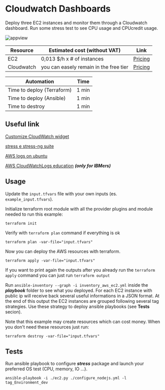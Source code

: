 # Cloudwatch Dashboards

Deploy three EC2 instances and monitor them through a Cloudwatch dashboard. Run some stress test to see CPU usage and CPUcredit usage.

![appview](./images/CloudWatch.png)

| Resource | Estimated cost (without VAT) | Link |
|------|---------|---------|
| EC2 | 0,013 $/h x # of instances | [Pricing](https://aws.amazon.com/ec2/pricing/on-demand/) |
| Cloudwatch | you can easely remain in the free tier | [Pricing](https://aws.amazon.com/cloudwatch/pricing/) |

| Automation | Time |
|------|---------|
| Time to deploy (Terraform) | 1 min |
| Time to deploy (Ansible) | 1 min |
| Time to destroy | 1 min |

## Useful link

[Customize CloudWatch widget](https://docs.aws.amazon.com/AmazonCloudWatch/latest/APIReference/CloudWatch-Dashboard-Body-Structure.html)

[stress e stress-ng suite](https://www.cyberciti.biz/faq/stress-test-linux-unix-server-with-stress-ng/)

[AWS logs on ubuntu](https://devopscube.com/setup-aws-logs-agent-ubuntu-16/)

[AWS CloudWatchLogs education](https://ibm-learning.udemy.com/course/aws-certified-solutions-architect-associate-saa-c02/learn/lecture/13723104#overview) ***(only for IBMers)***

## Usage

Update the `input.tfvars` file with your own inputs (es. `example_input.tfvars`).

Initialize terraform root module with all the provider plugins and module needed to run this example:
```
terraform init
```
Verify with `terraform plan` command if everything is ok
```
terraform plan -var-file="input.tfvars"
```
Now you can deploy the AWS resources with terraform.

```
terraform apply -var-file="input.tfvars"
```

If you want to print again the outputs after you already run the `terraform apply` command you can just run `terraform output`

Run `ansible-inventory --graph -i inventory_aws_ec2.yml` inside the ***playbook*** folder to see what you deployed. For each EC2 instance with public ip will receive back several useful informations in a JSON format. At the end of this output the EC2 instances are grouped following several tag strategies. Use these strategy to deploy ansible playbooks (see **Tests** secion).

Note that this example may create resources which can cost money. When you don't need these resources just run:
```
terraform destroy -var-file="input.tfvars"
```

## Tests

Run ansible playbook to configure ***stress*** package and launch your preferred OS test (CPU, memory, IO ...).
```
ansible-playbook -i ./ec2.py ./configure_nodejs.yml -l tag_Environment_dev
```

